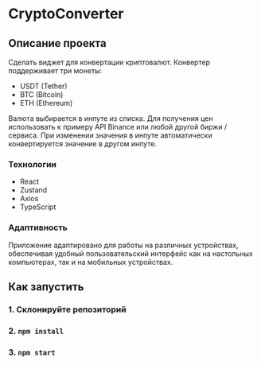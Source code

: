 # CryptoConverter

## Описание проекта

Сделать виджет для конвертации криптовалют. Конвертер поддерживает три монеты:

- USDT (Tether)
- BTC (Bitcoin)
- ETH (Ethereum)

Валюта выбирается в инпуте из списка. Для получения цен использовать к примеру API Binance или любой другой биржи / сервиса.
При изменении значения в инпуте автоматически конвертируется значение в другом инпуте.

### Технологии

- React
- Zustand
- Axios
- TypeScript

### Адаптивность

Приложение адаптировано для работы на различных устройствах, обеспечивая удобный пользовательский интерфейс как на настольных компьютерах, так и на мобильных устройствах.

## Как запустить

### 1. Склонируйте репозиторий
### 2. `npm install`
### 3. `npm start`

